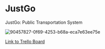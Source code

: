 # JustGo
JustGo: Public Transportation System

![90457827-0f69-4253-b68a-eca7e63ee75e](https://github.com/SharathRajMohan/JustGo/assets/46598591/e8216899-5c4b-46ed-9ae5-233e23864f21)


<a href="https://trello.com/b/VvheMp0t/justgo-java-project">Link to Trello Board</a>
